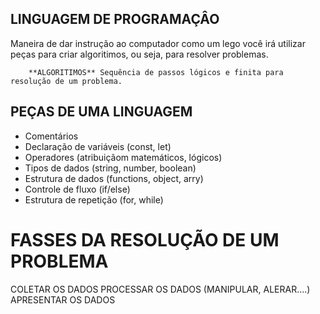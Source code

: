 ## LINGUAGEM DE PROGRAMAÇÂO 

   Maneira de dar instrução ao computador
   como um lego você irá utilizar peças para criar algoritimos, ou seja, para resolver problemas.

        **ALGORITIMOS** Sequência de passos lógicos e finita para resolução de um problema.


## PEÇAS DE UMA LINGUAGEM

  - Comentários
  - Declaração de variáveis (const, let)
  - Operadores (atribuiçãom matemáticos, lógicos)
  - Tipos de dados (string, number, boolean)
  - Estrutura de dados (functions, object, arry)
  - Controle de fluxo (if/else)
  - Estrutura de repetição (for, while)

 # FASSES DA RESOLUÇÃO DE UM PROBLEMA 
 
  COLETAR OS DADOS
  PROCESSAR OS DADOS (MANIPULAR, ALERAR....)
  APRESENTAR OS DADOS